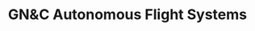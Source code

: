 ---
layout: page
title: GN&C Autonomous Flight Systems
description: NASA Johnson Space Center (Summer 2020, Pathways Program)
img: assets/media/internships/NASA_JSC_EG6/cover.png
importance: 1
category: 2020
related_publications: false
---